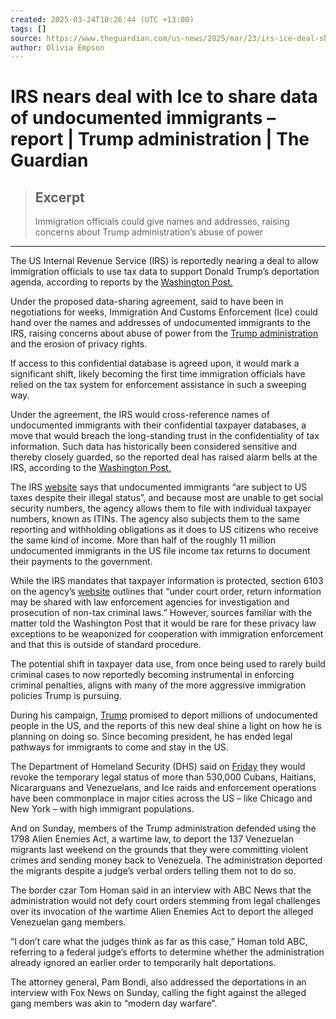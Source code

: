 ```yaml
---
created: 2025-03-24T10:26:44 (UTC +13:00)
tags: []
source: https://www.theguardian.com/us-news/2025/mar/23/irs-ice-deal-share-data-undocumented-immigrants
author: Olivia Empson
---
```


# IRS nears deal with Ice to share data of undocumented immigrants – report | Trump administration | The Guardian

> ## Excerpt
> Immigration officials could give names and addresses, raising concerns about Trump administration’s abuse of power

---
The US Internal Revenue Service (IRS) is reportedly nearing a deal to allow immigration officials to use tax data to support Donald Trump’s deportation agenda, according to reports by the [Washington Post.](https://www.washingtonpost.com/us-policy/2025/03/22/ice-irs-immigrants-deport/?_pml=1)

Under the proposed data-sharing agreement, said to have been in negotiations for weeks, Immigration And Customs Enforcement (Ice) could hand over the names and addresses of undocumented immigrants to the IRS, raising concerns about abuse of power from the [Trump administration](https://www.theguardian.com/us-news/trump-administration) and the erosion of privacy rights.

If access to this confidential database is agreed upon, it would mark a significant shift, likely becoming the first time immigration officials have relied on the tax system for enforcement assistance in such a sweeping way.

Under the agreement, the IRS would cross-reference names of undocumented immigrants with their confidential taxpayer databases, a move that would breach the long-standing trust in the confidentiality of tax information. Such data has historically been considered sensitive and thereby closely guarded, so the reported deal has raised alarm bells at the IRS, according to the [Washington Post.](https://www.washingtonpost.com/us-policy/2025/03/22/ice-irs-immigrants-deport/?_pml=1)

The IRS [website](https://www.irs.gov/individuals/international-taxpayers/pay-for-personal-services-performed) says that undocumented immigrants “are subject to US taxes despite their illegal status”, and because most are unable to get social security numbers, the agency allows them to file with individual taxpayer numbers, known as ITINs. The agency also subjects them to the same reporting and withholding obligations as it does to US citizens who receive the same kind of income. More than half of the roughly 11 million undocumented immigrants in the US file income tax returns to document their payments to the government.

While the IRS mandates that taxpayer information is protected, section 6103 on the agency’s [website](http://irs.gov/government-entities/federal-state-local-governments/disclosure-laws) outlines that “under court order, return information may be shared with law enforcement agencies for investigation and prosecution of non-tax criminal laws.” However, sources familiar with the matter told the Washington Post that it would be rare for these privacy law exceptions to be weaponized for cooperation with immigration enforcement and that this is outside of standard procedure.

The potential shift in taxpayer data use, from once being used to rarely build criminal cases to now reportedly becoming instrumental in enforcing criminal penalties, aligns with many of the more aggressive immigration policies Trump is pursuing.

During his campaign, [Trump](https://www.theguardian.com/us-news/donaldtrump) promised to deport millions of undocumented people in the US, and the reports of this new deal shine a light on how he is planning on doing so. Since becoming president, he has ended legal pathways for immigrants to come and stay in the US.

The Department of Homeland Security (DHS) said on [Friday](https://www.theguardian.com/us-news/2025/mar/21/trump-revoke-legal-status-cuban-haitian-nicaraguan) they would revoke the temporary legal status of more than 530,000 Cubans, Haitians, Nicararguans and Venezuelans, and Ice raids and enforcement operations have been commonplace in major cities across the US – like Chicago and New York – with high immigrant populations.

And on Sunday, members of the Trump administration defended using the 1798 Alien Enemies Act, a wartime law, to deport the 137 Venezuelan migrants last weekend on the grounds that they were committing violent crimes and sending money back to Venezuela. The administration deported the migrants despite a judge’s verbal orders telling them not to do so.

The border czar Tom Homan said in an interview with ABC News that the administration would not defy court orders stemming from legal challenges over its invocation of the wartime Alien Enemies Act to deport the alleged Venezuelan gang members.

“I don’t care what the judges think as far as this case,” Homan told ABC, referring to a federal judge’s efforts to determine whether the administration already ignored an earlier order to temporarily halt deportations.

The attorney general, Pam Bondi, also addressed the deportations in an interview with Fox News on Sunday, calling the fight against the alleged gang members was akin to “modern day warfare”.
